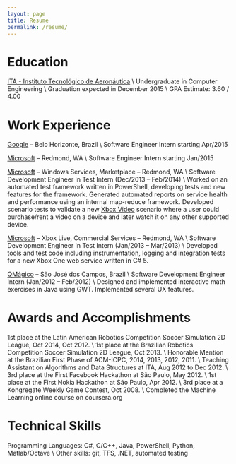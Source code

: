 ```yaml
---
layout: page
title: Resume
permalink: /resume/
---
```


Education
===

[ITA - Instituto Tecnológico de Aeronáutica][ITA] 					\\
Undergraduate in Computer Engineering 								\\
Graduation expected in December 2015 								\\
GPA Estimate: 3.60 / 4.00

Work Experience
===

[Google][GOOG] – Belo Horizonte, Brazil						 		\\
Software Engineer Intern starting Apr/2015

[Microsoft][MS] – Redmond, WA 										\\
Software Engineer Intern starting Jan/2015

[Microsoft][MS] – Windows Services, Marketplace – Redmond, WA 		\\
Software Development Engineer in Test Intern (Dec/2013 – Feb/2014)	\\
Worked on an automated test framework written in PowerShell,
 developing tests and new features for the framework.
Generated automated reports on service health and performance using
 an internal map-reduce framework.
Developed scenario tests to validate a new [Xbox Video][XBXV]
 scenario where a user could purchase/rent a video on a device and
 later watch it on any other supported device.

[Microsoft][MS] – Xbox Live, Commercial Services – Redmond, WA		\\
Software Development Engineer in Test Intern (Jan/2013 – Mar/2013)	\\
Developed tools and test code including instrumentation, logging and
 integration tests for a new Xbox One web service written in C# 5.

[QMágico][QM] – São José dos Campos, Brazil 						\\
Software Development Engineer Intern (Jan/2012 – Feb/2012)			\\
Designed and implemented interactive math exercises in Java using 
 GWT. Implemented several UX features.

Awards and Accomplishments
===
1st place at the Latin American Robotics Competition Soccer Simulation 2D League, Oct 2014, Oct 2012. \\
1st place at the Brazilian Robotics Competition Soccer Simulation 2D League, Oct 2013. \\
Honorable Mention at the Brazilian First Phase of ACM-ICPC, 2014, 2013, 2012, 2011. \\
Teaching Assistant on Algorithms and Data Structures at ITA, Aug 2012 to Dec 2012. \\
3rd place at the First Facebook Hackathon at São Paulo, May 2012. \\
1st place at the First Nokia Hackathon at São Paulo, Apr 2012. \\
3rd place at a Kongregate Weekly Game Contest, Oct 2008. \\
Completed the Machine Learning online course on coursera.org

Technical Skills
===
Programming Languages: C#, C/C++, Java, PowerShell, Python, Matlab/Octave \\
Other skills: git, TFS, .NET, automated testing

[ITA]: 	http://www.ita.br
[GOOG]: http://www.google.com
[MS]: 	http://www.microsoft.com
[QM]:	http://www.qmagico.com.br
[XBXV]: http://video.xbox.com
	